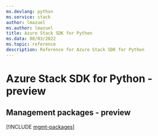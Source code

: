 ```yaml
---
ms.devlang: python
ms.service: stack
author: lmazuel
ms.author: lmazuel
title: Azure Stack SDK for Python
ms.data: 08/03/2022
ms.topic: reference
description: Reference for Azure Stack SDK for Python
---
```

# Azure Stack SDK for Python - preview

## Management packages - preview
[!INCLUDE [mgmt-packages](stack-mgmt-index.md)]